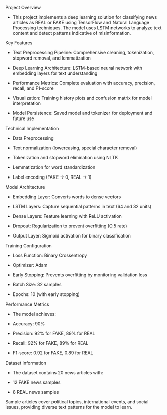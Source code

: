 Project Overview
* This project implements a deep learning solution for classifying news articles as REAL or FAKE using TensorFlow and Natural Language Processing techniques. The model uses LSTM networks to analyze text content and detect patterns indicative of misinformation.

Key Features
* Text Preprocessing Pipeline: Comprehensive cleaning, tokenization, stopword removal, and lemmatization

* Deep Learning Architecture: LSTM-based neural network with embedding layers for text understanding

* Performance Metrics: Complete evaluation with accuracy, precision, recall, and F1-score

* Visualization: Training history plots and confusion matrix for model interpretation

* Model Persistence: Saved model and tokenizer for deployment and future use

Technical Implementation
* Data Preprocessing
* Text normalization (lowercasing, special character removal)

* Tokenization and stopword elimination using NLTK

* Lemmatization for word standardization

* Label encoding (FAKE → 0, REAL → 1)

Model Architecture
* Embedding Layer: Converts words to dense vectors

* LSTM Layers: Capture sequential patterns in text (64 and 32 units)

* Dense Layers: Feature learning with ReLU activation

* Dropout: Regularization to prevent overfitting (0.5 rate)

* Output Layer: Sigmoid activation for binary classification

Training Configuration
* Loss Function: Binary Crossentropy

* Optimizer: Adam

* Early Stopping: Prevents overfitting by monitoring validation loss

* Batch Size: 32 samples

* Epochs: 10 (with early stopping)

Performance Metrics
* The model achieves:

* Accuracy: 90%

* Precision: 92% for FAKE, 89% for REAL

* Recall: 92% for FAKE, 89% for REAL

* F1-score: 0.92 for FAKE, 0.89 for REAL

Dataset Information
* The dataset contains 20 news articles with:

* 12 FAKE news samples

* 8 REAL news samples

Sample articles cover political topics, international events, and social issues, providing diverse text patterns for the model to learn.
